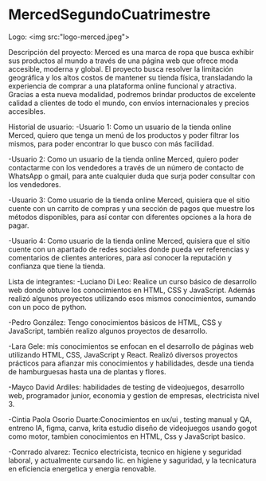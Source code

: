 # MercedSegundoCuatrimestre

Logo: <img src:"logo-merced.jpeg">

Descripción del proyecto:
Merced es una marca de ropa que busca exhibir sus productos al mundo a través de una página web que ofrece moda accesible, moderna y global. El proyecto busca resolver la limitación geográfica y los altos costos de mantener su tienda física, transladando la experiencia de comprar a una plataforma online funcional y atractiva. Gracias a esta nueva modalidad, podremos brindar productos de excelente calidad a clientes de todo el mundo, con envíos internacionales y precios accesibles.

Historial de usuario:
-Usuario 1: Como un usuario de la tienda online Merced, quiero que tenga un menú de los productos y poder filtrar los mismos, para poder encontrar lo que busco con más facilidad.

-Usuario 2: Como un usuario de la tienda online Merced, quiero poder contactarme con los vendedores a través de un número de contacto de WhatsApp o gmail, para ante cualquier duda que surja poder consultar con los vendedores.

-Usuario 3: Como usuario de la tienda online Merced, quisiera que el sitio cuente con un carrito de compras y una sección de pagos que muestre los métodos disponibles, para así contar con diferentes opciones a la hora de pagar.

-Usuario 4: Como usuario de la tienda online Merced, quisiera que el sitio cuente con un apartado de redes sociales donde pueda ver referencias y comentarios de clientes anteriores, para así conocer la reputación y confianza que tiene la tienda.

Lista de integrantes:
-Luciano Di Leo: Realice un curso básico de desarrollo web donde obtuve los conocimientos en HTML, CSS y JavaScript. Además realizó algunos proyectos utilizando esos mismos conocimientos, sumando con un poco de python.

-Pedro González: Tengo conocimientos básicos de HTML, CSS y JavaScript, también realizo algunos proyectos de desarrollo.

-Lara Gele: mis conocimientos se enfocan en el desarrollo de páginas web utilizando HTML, CSS, JavaScript y React. Realizó diversos proyectos prácticos para afianzar mis conocimientos y habilidades, desde una tienda de hamburguesas hasta una de plantas y flores.

-Mayco David Ardiles: habilidades de testing de videojuegos, desarrollo web, programador junior, economia y gestion de empresas, electricista nivel 3.

-Cintia Paola Osorio Duarte:Conocimientos en ux/ui , testing manual y QA, entreno IA, figma, canva, krita estudio diseño de videojuegos usando gogot como motor, tambien conocimientos en HTML, Css y JavaScript basico.

-Conrrado alvarez: Tecnico electricista, tecnico en higiene y seguridad laboral, y actualmente cursando lic. en higiene y saguridad, y la tecnicatura en eficiencia energetica y energia renovable.
